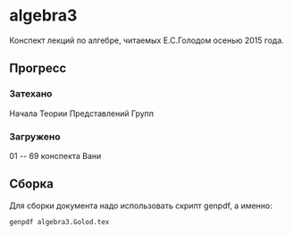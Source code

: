 # algebra3
Конспект лекций по алгебре, читаемых Е.С.Голодом осенью 2015 года.
## Прогресс
### Затехано
Начала Теории Представлений Групп

### Загружено
01 -- 69 конспекта Вани

## Сборка
Для сборки документа надо использовать скрипт genpdf, а именно:

	genpdf algebra3.Golod.tex
